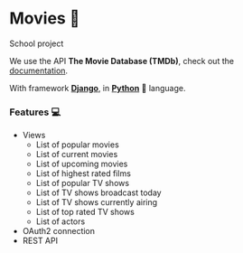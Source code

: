# Movies :movie_camera:

School project

We use the API **The Movie Database (TMDb)**, check out the [documentation](https://developers.themoviedb.org/3/getting-started/introduction).

With framework [**Django**](https://docs.djangoproject.com/fr/4.0/), in [**Python**](https://github.com/topics/python) :snake: language.

### Features :computer:
   * Views
      * List of popular movies
      * List of current movies
      * List of upcoming movies
      * List of highest rated films
      * List of popular TV shows
      * List of TV shows broadcast today
      * List of TV shows currently airing
      * List of top rated TV shows
      * List of actors
   * OAuth2 connection
   * REST API
